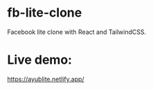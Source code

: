 # fb-lite-clone
 Facebook lite clone with React and TailwindCSS.
# Live demo:
https://ayublite.netlify.app/
